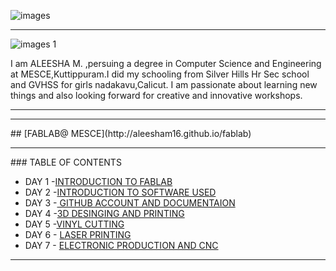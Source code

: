 ![images](https://user-images.githubusercontent.com/32714429/31784823-eaafc810-b4b7-11e7-8efe-92d4b79a5547.png)



<hr>

![images 1](https://user-images.githubusercontent.com/32714429/31859625-251a478e-b6c3-11e7-8712-9c5f4ded7aee.jpg)


  I am ALEESHA M. ,persuing a degree in Computer Science and Engineering at MESCE,Kuttippuram.I                                           did my schooling from Silver Hills Hr Sec school and GVHSS for girls nadakavu,Calicut. I am                                             passionate about learning new things and also looking forward for creative and innovative                                               workshops.  
 <hr>
 





<hr>
## [FABLAB@ MESCE](http://aleesham16.github.io/fablab)

<hr>
### TABLE OF CONTENTS

- DAY 1  -[INTRODUCTION TO FABLAB](http://aleesham16.github.io/day1)
- DAY 2 -[INTRODUCTION TO SOFTWARE USED](http://aleesham16.github.io/day2)
- DAY 3 -[ GITHUB ACCOUNT AND DOCUMENTAION](http://aleesham16.github.io/day3)
- DAY 4 -[3D DESINGING AND PRINTING](http://aleesham16.github.io/day4)
- DAY 5 -[VINYL CUTTING](http://aleesham16.github.io/day5)
- DAY 6 - [LASER PRINTING](http://aleesham16.github.io/day6)
- DAY 7 - [ELECTRONIC PRODUCTION AND CNC](http://aleesham16.github.io/day7)
<hr>











